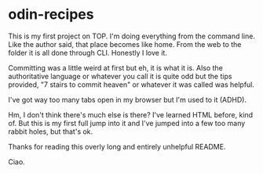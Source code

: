 # odin-recipes
This is my first project on TOP. I'm doing everything from the command line. Like the author said, that place becomes like home. From the web to the folder it is all done through CLI. Honestly I love it.

Committing was a little weird at first but eh, it is what it is. Also the authoritative language or whatever you call it is quite odd but the tips provided, "7 stairs to commit heaven" or whatever it was called was helpful. 

I've got way too many tabs open in my browser but I'm used to it (ADHD).

Hm, I don't think there's much else is there? I've learned HTML before, kind of. But this is my first full jump into it and I've jumped into a few too many rabbit holes, but that's ok. 

Thanks for reading this overly long and entirely unhelpful README. 

Ciao. 